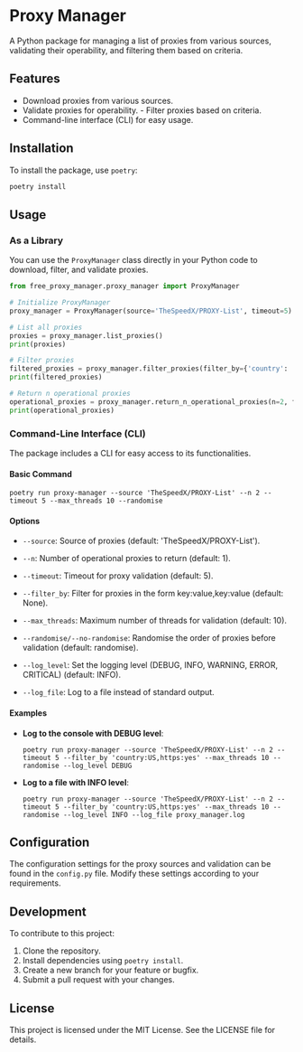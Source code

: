 # Proxy Manager 

A Python package for managing a list of proxies from various sources, validating their operability, and filtering them based on criteria. 

## Features
- Download proxies from various sources. 
- Validate proxies for operability. - Filter proxies based on criteria. 
- Command-line interface (CLI) for easy usage. 


## Installation 

To install the package, use `poetry`:

```bash
poetry install
```



## Usage

### As a Library

You can use the `ProxyManager` class directly in your Python code to download, filter, and validate proxies.

```python
from free_proxy_manager.proxy_manager import ProxyManager

# Initialize ProxyManager
proxy_manager = ProxyManager(source='TheSpeedX/PROXY-List', timeout=5)

# List all proxies
proxies = proxy_manager.list_proxies()
print(proxies)

# Filter proxies
filtered_proxies = proxy_manager.filter_proxies(filter_by={'country': 'US', 'https': 'yes'})
print(filtered_proxies)

# Return n operational proxies
operational_proxies = proxy_manager.return_n_operational_proxies(n=2, filter_by={'country': 'US', 'https': 'yes'})
print(operational_proxies)
```

### Command-Line Interface (CLI)

The package includes a CLI for easy access to its functionalities.

#### Basic Command

`poetry run proxy-manager --source 'TheSpeedX/PROXY-List' --n 2 --timeout 5 --max_threads 10 --randomise`

#### Options

- `--source`: Source of proxies (default: 'TheSpeedX/PROXY-List').
  
- `--n`: Number of operational proxies to return (default: 1).
  
- `--timeout`: Timeout for proxy validation (default: 5).
  
- `--filter_by`: Filter for proxies in the form key:value,key:value (default: None).
  
- `--max_threads`: Maximum number of threads for validation (default: 10).
  
- `--randomise/--no-randomise`: Randomise the order of proxies before validation (default: randomise).
  
- `--log_level`: Set the logging level (DEBUG, INFO, WARNING, ERROR, CRITICAL) (default: INFO).
  
- `--log_file`: Log to a file instead of standard output.
  

#### Examples

- **Log to the console with DEBUG level**:
  
  `poetry run proxy-manager --source 'TheSpeedX/PROXY-List' --n 2 --timeout 5 --filter_by 'country:US,https:yes' --max_threads 10 --randomise --log_level DEBUG`
  
- **Log to a file with INFO level**:
  
  `poetry run proxy-manager --source 'TheSpeedX/PROXY-List' --n 2 --timeout 5 --filter_by 'country:US,https:yes' --max_threads 10 --randomise --log_level INFO --log_file proxy_manager.log`
  

## Configuration

The configuration settings for the proxy sources and validation can be found in the `config.py` file. Modify these settings according to your requirements.

## Development

To contribute to this project:

1. Clone the repository.
2. Install dependencies using `poetry install`.
3. Create a new branch for your feature or bugfix.
4. Submit a pull request with your changes.

## License

This project is licensed under the MIT License. See the LICENSE file for details.
